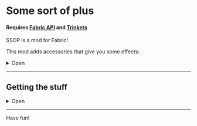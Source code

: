 # Some sort of plus

#### Requires [Fabric API](https://www.curseforge.com/minecraft/mc-mods/fabric-api) and [Trinkets](https://www.curseforge.com/minecraft/mc-mods/trinkets)

SSOP is a mod for Fabric!

This mod adds accessories that give you some effects:

<details>
  <summary>Open</summary>

|   Accessory    |               Effect                | Craft able |
|:--------------:|:-----------------------------------:|:----------:|
|    Luck Cat    |              +20 Luck               |    Yes     |
| Speed Necklace |              +10 Speed              |    Yes     |
|  Spike Shoes   | +5 Knockback Resistens +5 Kncokback |    Yes     |
| Heart Necklace |           +30 Max Health            |     No     |
|  Speed Shoes   |     +10 Flying Speed +20 Speed      |     No     |

</details>

---

## Getting the stuff

<details>
  <summary>Open</summary>

### Luck Cat

You need ***4 Luck Cat Shards*** to craft a luck cat.

There's a 25% chance that you find a ***Luck Cat Shard*** in a buried treasure chest.

### Speed Necklace

You need ***2 Strings and 1 Diamond*** then place it like a necklace in the crafting table.

### Spike Shoes

You need ***Leather Boots and an Iron Bar*** then you place the shoes over the bar.

### Heart Necklace

There's a 5% chance that you find one in a shipwreck treasure chest.

### Speed Shoes

There's a 7% chance that you find one in a tannery house.

</details>

---

Have fun!